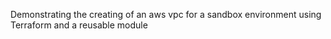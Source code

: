 Demonstrating the creating of an aws vpc for a sandbox environment using Terraform and a reusable module

